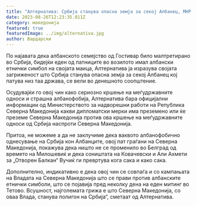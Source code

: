 ```yaml
---
title: "Алтернатива: Србија станува опасна земја за секој Албанец, МНР да реагира"
date: 2023-08-26T12:23:35.011Z
category: македонија
featured: true
featuredImage: ../img/alternativa.jpg
author: Вардарски
---
```

<!--StartFragment-->

По најавата дека албанското семејство од Гостивар било малтретирано во Србија, бидејќи еден од патниците во возилото имал албански етнички симбол на својата маица, Алтернатива ја изразува својата загриженост што Србија станува опасна земја за секој Албанец кој патува низ таа држава, се вели во денешното соопштение.

Осудувајќи го овој чин како сериозно кршење на меѓудржавните односи и страшна албанофобија, Алтернатива бара официјални информации од Министерството за надворешни работи на Република Северна Македонија какви дипломатски мерки има преземено или ќе преземе Северна Македонија против ова кршење на меѓудржавните односи од Србија наспроти Северна Македонија.

Притоа, не можеме а да не заклучиме дека ваквото албанофобично однесување на Србија кон Албанците, овој пат граѓани на Северна Македонија, покажува дека ништо не се променило во Белград од времето на Милошевиќ и дека соништата на Ковачевски и Али Ахмети за „Отворен Балкан“ Вучиќ ги превртува кога сака и како сака.

Дополнително, индикативно е дека овој чин се совпаѓа и со кампањата на Владата на Северна Македонија што се прави против албанските етнички симболи, што се појавија пред неколку дена на еден митинг во Тетово. Всушност, најголемата грижа е што Северна Македонија, со оваа Влада, станува полигон на Србија“, сметаат од Алтернатива.

<!--EndFragment-->